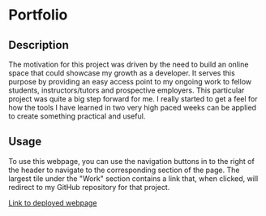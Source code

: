 # Portfolio

## Description

The motivation for this project was driven by the need to build an online space that could showcase my growth as a developer.
It serves this purpose by providing an easy access point to my ongoing work to fellow students, instructors/tutors and prospective employers.
This particular project was quite a big step forward for me. I really started to get a feel for how the tools I have learned in two very high paced weeks can be applied to create something practical and useful. 

## Usage

To use this webpage, you can use the navigation buttons in to the right of the header to navigate to the corresponding section of the page. 
The largest tile under the "Work" section contains a link that, when clicked, will redirect to my GitHub repository for that project. 


[Link to deployed webpage](https://j0shuaj0nes.github.io/Portfolio/)
